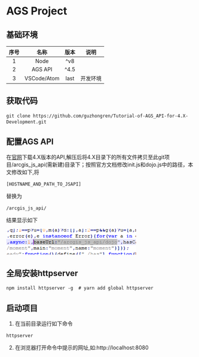 # AGS Project

## 基础环境
| 序号     | 名称     | 版本        |说明|
| :------:  |:------: | :---------:|:------:|
|1          |Node      | ^v8||
|2|AGS API |^4.5||
|3|VSCode/Atom|last|开发环境|
        

## 获取代码
```
git clone https://github.com/guzhongren/Tutorial-of-AGS_API-for-4.X-Development.git
```
## 配置AGS API

在[官网](https://developers.arcgis.com/javascript/latest/guide/get-api/index.html)下载4.X版本的API,解压后将4.X目录下的所有文件拷贝至此git项目/arcgis_js_api(需新建)目录下；按照官方文档修改init.js和dojo.js中的路径，本文修改如下,将
```
[HOSTNAME_AND_PATH_TO_JSAPI]
```
替换为
```
/arcgis_js_api/
```
结果显示如下

![api 配置结果](./gitImage/AGS_API_config.png)

## 全局安装httpserver
```
npm install httpserver -g  # yarn add global httpserver
```
## 启动项目
1. 在当前目录运行如下命令
```
httpserver
```
2. 在浏览器打开命令中提示的网址,如:http://localhost:8080
